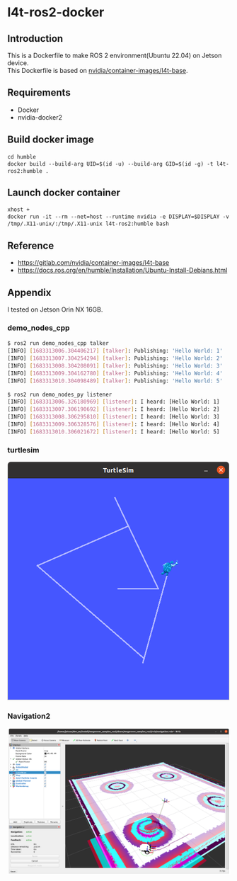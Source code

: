 # l4t-ros2-docker

## Introduction

This is a Dockerfile to make ROS 2 environment(Ubuntu 22.04) on Jetson device.  
This Dockerfile is based on [nvidia/container-images/l4t-base](https://gitlab.com/nvidia/container-images/l4t-base).

## Requirements

- Docker
- nvidia-docker2

## Build docker image

```
cd humble
docker build --build-arg UID=$(id -u) --build-arg GID=$(id -g) -t l4t-ros2:humble .
```

## Launch docker container

```
xhost +
docker run -it --rm --net=host --runtime nvidia -e DISPLAY=$DISPLAY -v /tmp/.X11-unix/:/tmp/.X11-unix l4t-ros2:humble bash
```

## Reference

- <https://gitlab.com/nvidia/container-images/l4t-base>
- <https://docs.ros.org/en/humble/Installation/Ubuntu-Install-Debians.html>

## Appendix

I tested on Jetson Orin NX 16GB.

### demo_nodes_cpp

```bash
$ ros2 run demo_nodes_cpp talker
[INFO] [1683313006.304406217] [talker]: Publishing: 'Hello World: 1'
[INFO] [1683313007.304254294] [talker]: Publishing: 'Hello World: 2'
[INFO] [1683313008.304208091] [talker]: Publishing: 'Hello World: 3'
[INFO] [1683313009.304162780] [talker]: Publishing: 'Hello World: 4'
[INFO] [1683313010.304098489] [talker]: Publishing: 'Hello World: 5'
```

```bash
$ ros2 run demo_nodes_py listener
[INFO] [1683313006.326180969] [listener]: I heard: [Hello World: 1]
[INFO] [1683313007.306190692] [listener]: I heard: [Hello World: 2]
[INFO] [1683313008.306295810] [listener]: I heard: [Hello World: 3]
[INFO] [1683313009.306328576] [listener]: I heard: [Hello World: 4]
[INFO] [1683313010.306021672] [listener]: I heard: [Hello World: 5]
```

### turtlesim

![](image/turtlesim.png)

### Navigation2

![](image/nav2.png)
